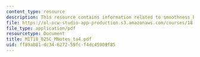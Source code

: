 ```yaml
---
content_type: resource
description: This resource contains information related to smoothness hypothesis.
file: https://ol-ocw-studio-app-production.s3.amazonaws.com/courses/18-02sc-multivariable-calculus-fall-2010/ff89ab81dc34627259fcf4dc45909f85_MIT18_02SC_MNotes_ta4.pdf
file_type: application/pdf
resourcetype: Document
title: MIT18_02SC_MNotes_ta4.pdf
uid: ff89ab81-dc34-6272-59fc-f4dc45909f85
---
```

